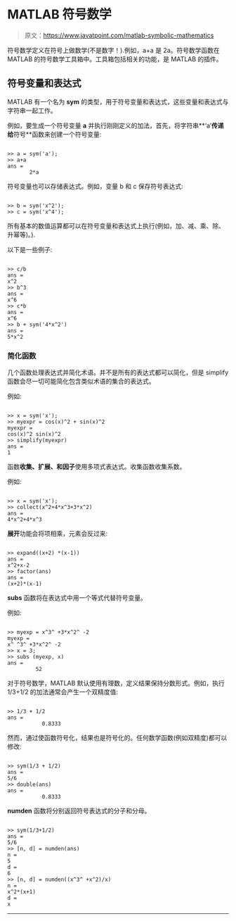 # MATLAB 符号数学

> 原文：<https://www.javatpoint.com/matlab-symbolic-mathematics>

符号数学定义在符号上做数学(不是数字！).例如，a+a 是 2a。符号数学函数在 MATLAB 的符号数学工具箱中。工具箱包括相关的功能，是 MATLAB 的插件。

## 符号变量和表达式

MATLAB 有一个名为 **sym** 的类型，用于符号变量和表达式，这些变量和表达式与字符串一起工作。

例如，要生成一个符号变量 **a** 并执行刚刚定义的加法，首先，将字符串**‘a’**传递给**符号**函数来创建一个符号变量:

```

>> a = sym('a');
>> a+a
ans =
       2*a

```

符号变量也可以存储表达式。例如，变量 b 和 c 保存符号表达式:

```

>> b = sym('x^2');
>> c = sym('x^4');

```

所有基本的数值运算都可以在符号变量和表达式上执行(例如，加、减、乘、除、升幂等)。).

以下是一些例子:

```

>> c/b
ans =
x^2
>> b^3
ans =
x^6
>> c*b
ans =
x^6
>> b + sym('4*x^2')
ans =
5*x^2

```

### 简化函数

几个函数处理表达式并简化术语。并不是所有的表达式都可以简化，但是 simplify 函数会尽一切可能简化包含类似术语的集合的表达式。

例如:

```

>> x = sym('x');
>> myexpr = cos(x)^2 + sin(x)^2
myexpr =
cos(x)^2 sin(x)^2
>> simplify(myexpr)
ans =
1

```

函数**收集、扩展、**和**因子**使用多项式表达式。收集函数收集系数。

例如:

```

>> x = sym('x');
>> collect(x^2+4*x^3+3*x^2)
ans =
4*x^2+4*x^3

```

**展开**功能会将项相乘，元素会反过来:

```

>> expand((x+2) *(x-1))
ans =
x^2+x-2
>> factor(ans)
ans =
(x+2)*(x-1) 

```

**subs** 函数将在表达式中用一个等式代替符号变量。

例如:

```

>> myexp = x^3^ +3*x^2^ -2
myexp =
x^ ^3^ +3*x^2^ -2
>> x = 3;
>> subs (myexp, x)
ans =
         52

```

对于符号数学，MATLAB 默认使用有理数，定义结果保持分数形式。例如，执行 1/3+1/2 的加法通常会产生一个双精度值:

```

>> 1/3 + 1/2
ans =
           0.8333

```

然而，通过使函数符号化，结果也是符号化的。任何数学函数(例如双精度)都可以修改:

```

>> sym(1/3 + 1/2)
ans =
5/6
>> double(ans)
ans =
           0.8333

```

**numden** 函数将分别返回符号表达式的分子和分母。

```

>> sym(1/3+1/2)
ans =
5/6
>> [n, d] = numden(ans)
n =
5
d =
6
>> [n, d] = numden((x^3^ +x^2)/x)
n =
x^2*(x+1)
d =
x

```

* * *
